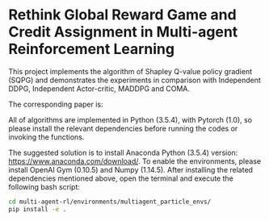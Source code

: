 # Rethink Global Reward Game and Credit Assignment in Multi-agent Reinforcement Learning

This project implements the algorithm of Shapley Q-value policy gradient (SQPG) and demonstrates the experiments in comparison with Independent DDPG, Independent Actor-critic, MADDPG and COMA.

The corresponding paper is: 

All of algorithms are implemented in Python (3.5.4), with Pytorch (1.0), so please install the relevant dependencies before running the codes or invoking the functions.

The suggested solution is to install Anaconda Python (3.5.4) version: https://www.anaconda.com/download/.
To enable the environments, please install OpenAI Gym (0.10.5) and Numpy (1.14.5).
After installing the related dependencies mentioned above, open the terminal and execute the following bash script:
```bash
cd multi-agent-rl/environments/multiagent_particle_envs/
pip install -e .
```
